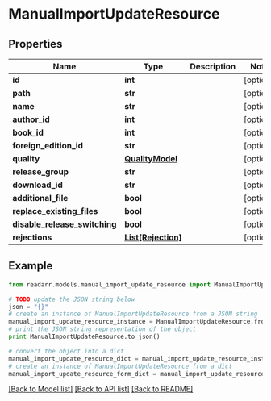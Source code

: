 # ManualImportUpdateResource


## Properties

Name | Type | Description | Notes
------------ | ------------- | ------------- | -------------
**id** | **int** |  | [optional] 
**path** | **str** |  | [optional] 
**name** | **str** |  | [optional] 
**author_id** | **int** |  | [optional] 
**book_id** | **int** |  | [optional] 
**foreign_edition_id** | **str** |  | [optional] 
**quality** | [**QualityModel**](QualityModel.md) |  | [optional] 
**release_group** | **str** |  | [optional] 
**download_id** | **str** |  | [optional] 
**additional_file** | **bool** |  | [optional] 
**replace_existing_files** | **bool** |  | [optional] 
**disable_release_switching** | **bool** |  | [optional] 
**rejections** | [**List[Rejection]**](Rejection.md) |  | [optional] 

## Example

```python
from readarr.models.manual_import_update_resource import ManualImportUpdateResource

# TODO update the JSON string below
json = "{}"
# create an instance of ManualImportUpdateResource from a JSON string
manual_import_update_resource_instance = ManualImportUpdateResource.from_json(json)
# print the JSON string representation of the object
print ManualImportUpdateResource.to_json()

# convert the object into a dict
manual_import_update_resource_dict = manual_import_update_resource_instance.to_dict()
# create an instance of ManualImportUpdateResource from a dict
manual_import_update_resource_form_dict = manual_import_update_resource.from_dict(manual_import_update_resource_dict)
```
[[Back to Model list]](../README.md#documentation-for-models) [[Back to API list]](../README.md#documentation-for-api-endpoints) [[Back to README]](../README.md)


